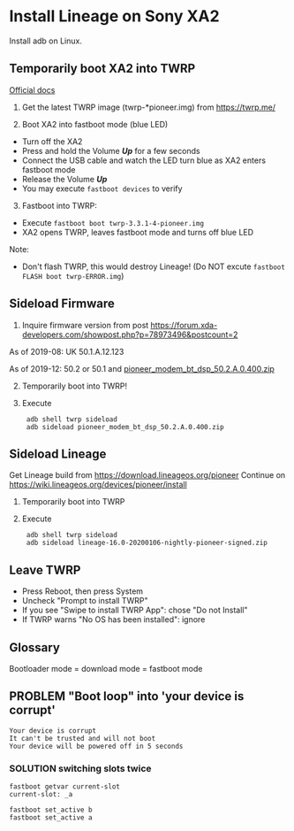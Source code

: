 
# Install Lineage on Sony XA2
Install adb on Linux.

## Temporarily boot XA2 into TWRP
[Official docs](https://wiki.lineageos.org/devices/pioneer/install)

1) Get the latest TWRP image (twrp-*pioneer.img) from  https://twrp.me/

2) Boot XA2 into fastboot mode (blue LED)
- Turn off the XA2
- Press and hold the Volume ***Up*** for a few seconds
- Connect the USB cable and watch the LED turn blue as XA2 enters fastboot mode
- Release the Volume ***Up***
- You may execute `fastboot devices` to verify

3) Fastboot into TWRP:
- Execute `fastboot boot twrp-3.3.1-4-pioneer.img` 
- XA2 opens TWRP, leaves fastboot mode and turns off blue LED

Note:
- Don't flash TWRP, this would destroy Lineage! (Do NOT excute `fastboot FLASH boot twrp-ERROR.img`)
  
## Sideload Firmware
1) Inquire firmware version from post https://forum.xda-developers.com/showpost.php?p=78973496&postcount=2

As of 2019-08: UK 50.1.A.12.123  

As of 2019-12: 50.2 or 50.1 and [pioneer_modem_bt_dsp_50.2.A.0.400.zip](https://androidfilehost.com/?fid=1899786940962602524) 

2) Temporarily boot into TWRP!

3) Execute

        adb shell twrp sideload
        adb sideload pioneer_modem_bt_dsp_50.2.A.0.400.zip

## Sideload Lineage
Get Lineage build from https://download.lineageos.org/pioneer
Continue on https://wiki.lineageos.org/devices/pioneer/install 

1) Temporarily boot into TWRP

2) Execute

        adb shell twrp sideload
        adb sideload lineage-16.0-20200106-nightly-pioneer-signed.zip

## Leave TWRP
- Press Reboot, then press System
- Uncheck "Prompt to install TWRP" 
- If you see "Swipe to install TWRP App": chose "Do not Install"
- If TWRP warns "No OS has been installed": ignore

## Glossary

Bootloader mode = download mode = fastboot mode

## PROBLEM "Boot loop" into 'your device is corrupt'

    Your device is corrupt
    It can't be trusted and will not boot
    Your device will be powered off in 5 seconds

### SOLUTION switching slots twice

    fastboot getvar current-slot
    current-slot: _a

    fastboot set_active b
    fastboot set_active a

